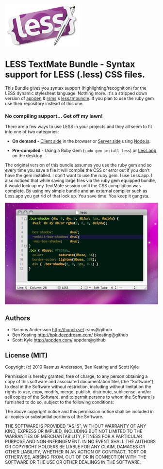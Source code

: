 ![TextMate Bundle Logo](https://github.com/bkeating/less.tmbundle/raw/master/logo.png)

# LESS TextMate Bundle - Syntax support for LESS (.less) CSS files.

This Bundle gives you syntax support (highlighting/recognition) for the LESS 
dynamic stylesheet language. Nothing more. It's a stripped down version of 
[appden](https://github.com/appden) & [rsms](https://github.com/rsms)'s 
[less.tmbundle](https://github.com/appden/less.tmbundle). If you plan to use
the ruby gem use their repository instead of this one.

### No compiling support... Get off my lawn!

There are a few ways to use LESS in your projects and they all seem to fit into 
one of two categories;

*  **On demand** - [Client side](http://lesscss.org/#-client-side-usage) in the
   browser or [Server side](http://lesscss.org/#-server-side-usage) using 
   [Node.js](http://nodejs.org/).
   
*  **Pre-compiled** - Using a Ruby Gem (``sudo gem install less``) 
   or [Less.app](http://incident57.com/less/) on the desktop.

The original version of this bundle assumes you use the ruby gem and so every 
time you save a file it will compile the CSS or error out if you don't have the 
gem installed. I don't want to use the ruby gem. I use Less.app. I also noticed 
that while saving large files via the ruby gem equipped bundle, it would lock 
up my TextMate session until the CSS compilation was complete. By using my 
simple bundle and an external compiler such as Less.app you get rid of that 
lock up. You save time. You keep it gangsta.

![Screenshot of less.tmbundle in action](https://github.com/bkeating/less.tmbundle/raw/master/screenshot.png)

## Authors

* Rasmus Andersson <http://hunch.se/> rsms@github
* Ben Keating <http://bpk.deepdream.com/> bkeating@github
* Scott Kyle <http://appden.com/> appden@github

## License (MIT)

Copyright (c) 2010 Rasmus Andersson, Ben Keating and Scott Kyle

Permission is hereby granted, free of charge, to any person obtaining a copy
of this software and associated documentation files (the "Software"), to deal
in the Software without restriction, including without limitation the rights
to use, copy, modify, merge, publish, distribute, sublicense, and/or sell
copies of the Software, and to permit persons to whom the Software is
furnished to do so, subject to the following conditions:

The above copyright notice and this permission notice shall be included in
all copies or substantial portions of the Software.

THE SOFTWARE IS PROVIDED "AS IS", WITHOUT WARRANTY OF ANY KIND, EXPRESS OR
IMPLIED, INCLUDING BUT NOT LIMITED TO THE WARRANTIES OF MERCHANTABILITY,
FITNESS FOR A PARTICULAR PURPOSE AND NON-INFRINGEMENT. IN NO EVENT SHALL THE
AUTHORS OR COPYRIGHT HOLDERS BE LIABLE FOR ANY CLAIM, DAMAGES OR OTHER
LIABILITY, WHETHER IN AN ACTION OF CONTRACT, TORT OR OTHERWISE, ARISING FROM,
OUT OF OR IN CONNECTION WITH THE SOFTWARE OR THE USE OR OTHER DEALINGS IN
THE SOFTWARE.